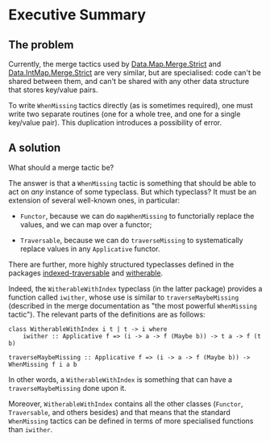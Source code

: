 # Executive Summary


## The problem

Currently, the merge tactics used by
  [Data.Map.Merge.Strict](https://hackage.haskell.org/package/containers-0.6.7/docs/Data-Map-Merge-Strict.html)
and
  [Data.IntMap.Merge.Strict](https://hackage.haskell.org/package/containers-0.6.7/docs/Data-IntMap-Merge-Strict.html)
are very similar, but are specialised: code can't be shared between
them, and can't be shared with any other data structure that stores
key/value pairs.

To write `WhenMissing` tactics directly (as is sometimes required),
one must write two separate routines (one for a whole tree, and one
for a single key/value pair). This duplication introduces a
possibility of error.


## A solution

What should a merge tactic be?

The answer is that a `WhenMissing` tactic is something that should be
able to act on *any* instance of some typeclass. But which typeclass?
It must be an extension of several well-known ones, in particular:

 * `Functor`, because we can do `mapWhenMissing` to functorially
   replace the values, and we can map over a functor;

 * `Traversable`, because we can do `traverseMissing` to systematically
   replace values in any `Applicative` functor.

There are further, more highly structured typeclasses defined in the packages
  [indexed-traversable](https://hackage.haskell.org/package/indexed-traversable)
and
  [witherable](https://hackage.haskell.org/package/witherable).

Indeed, the `WitherableWithIndex` typeclass (in the latter package)
provides a function called `iwither`, whose use is similar to
`traverseMaybeMissing` (described in the merge documentation as "the
most powerful `WhenMissing` tactic"). The relevant parts of the
definitions are as follows:

    class WitherableWithIndex i t | t -> i where
        iwither :: Applicative f => (i -> a -> f (Maybe b)) -> t a -> f (t b)

    traverseMaybeMissing :: Applicative f => (i -> a -> f (Maybe b)) -> WhenMissing f i a b

In other words, a `WitherableWithIndex` is something that can have a
`traverseMaybeMissing` done upon it.

Moreover, `WitherableWithIndex` contains all the other classes
(`Functor`, `Traversable`, and others besides) and that means that the
standard `WhenMissing` tactics can be defined in terms of more
specialised functions than `iwither`.
